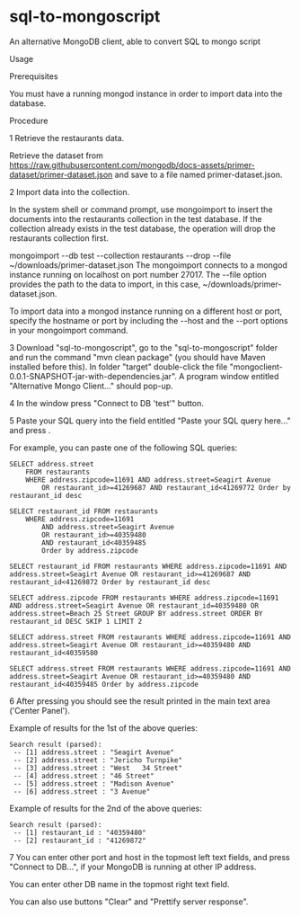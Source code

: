 # sql-to-mongoscript
An alternative MongoDB client, able to convert SQL to mongo script

Usage

Prerequisites

You must have a running mongod instance in order to import data into the database.

Procedure

1
Retrieve the restaurants data.

Retrieve the dataset from https://raw.githubusercontent.com/mongodb/docs-assets/primer-dataset/primer-dataset.json and save to a file named primer-dataset.json.

2
Import data into the collection.

In the system shell or command prompt, use mongoimport to insert the documents into the restaurants collection in the test database. If the collection already exists in the test database, the operation will drop the restaurants collection first.

mongoimport --db test --collection restaurants --drop --file ~/downloads/primer-dataset.json
The mongoimport connects to a mongod instance running on localhost on port number 27017. The --file option provides the path to the data to import, in this case, ~/downloads/primer-dataset.json.

To import data into a mongod instance running on a different host or port, specify the hostname or port by including the --host and the --port options in your mongoimport command.

3
Download "sql-to-mongoscript", go to the "sql-to-mongoscript" folder and run the command "mvn clean package" (you should have Maven installed before this).
In folder "target" double-click the file "mongoclient-0.0.1-SNAPSHOT-jar-with-dependencies.jar".
A program window entitled "Alternative Mongo Client..." should pop-up.

4
In the window press "Connect to DB 'test'" button. 

5
Paste your SQL query into the field entitled "Paste your SQL query here..." and press <Enter>.

For example, you can paste one of the following SQL queries:
	
	SELECT address.street 
		FROM restaurants 
		WHERE address.zipcode=11691 AND address.street=Seagirt Avenue 
			OR restaurant_id>=41269687 AND restaurant_id<41269772 Order by restaurant_id desc 

	SELECT restaurant_id FROM restaurants 
		WHERE address.zipcode=11691 
			AND address.street=Seagirt Avenue 
			OR restaurant_id>=40359480 
			AND restaurant_id<40359485 
			Order by address.zipcode

	SELECT restaurant_id FROM restaurants WHERE address.zipcode=11691 AND address.street=Seagirt Avenue OR restaurant_id>=41269687 AND restaurant_id<41269872 Order by restaurant_id desc
	
	SELECT address.zipcode FROM restaurants WHERE address.zipcode=11691 AND address.street=Seagirt Avenue OR restaurant_id=40359480 OR address.street=Beach 25 Street GROUP BY address.street ORDER BY restaurant_id DESC SKIP 1 LIMIT 2
	
	SELECT address.street FROM restaurants WHERE address.zipcode=11691 AND address.street=Seagirt Avenue OR restaurant_id>=40359480 AND restaurant_id<40359580
	
	SELECT address.street FROM restaurants WHERE address.zipcode=11691 AND address.street=Seagirt Avenue OR restaurant_id>=40359480 AND restaurant_id<40359485 Order by address.zipcode


6
After pressing <Enter> you should see the result printed in the main text area ('Center Panel'). 

Example of results for the 1st of the above queries:

	Search result (parsed):
	 -- [1] address.street : "Seagirt Avenue"
	 -- [2] address.street : "Jericho Turnpike"
	 -- [3] address.street : "West   34 Street"
	 -- [4] address.street : "46 Street"
	 -- [5] address.street : "Madison Avenue"
	 -- [6] address.street : "3 Avenue"

Example of results for the 2nd of the above queries:

	Search result (parsed):
	 -- [1] restaurant_id : "40359480"
	 -- [2] restaurant_id : "41269872"

7
You can enter other port and host in the topmost left text fields, and press "Connect to DB...", if your MongoDB is running at other IP address. 

You can enter other DB name in the topmost right text field. 

You can also use buttons "Clear" and "Prettify server response". 
 
 

 